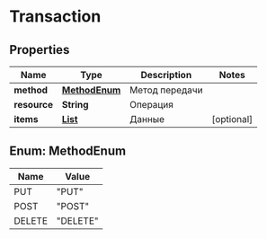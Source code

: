 # Transaction

## Properties
Name | Type | Description | Notes
------------ | ------------- | ------------- | -------------
**method** | [**MethodEnum**](#MethodEnum) | Метод передачи | 
**resource** | **String** | Операция | 
**items** | [**List**](List.md) | Данные |  [optional]

<a name="MethodEnum"></a>
## Enum: MethodEnum
Name | Value
---- | -----
PUT | &quot;PUT&quot;
POST | &quot;POST&quot;
DELETE | &quot;DELETE&quot;
